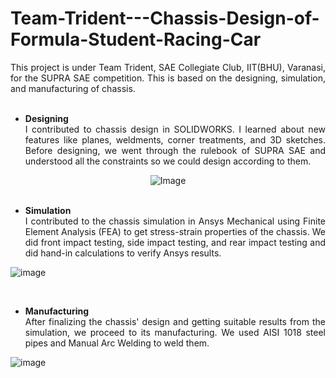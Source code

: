 # Team-Trident---Chassis-Design-of-Formula-Student-Racing-Car

<div style="text-align: justify;">
This project is under  Team Trident, SAE Collegiate Club, IIT(BHU), Varanasi, for the SUPRA SAE competition. This is based on the designing, simulation, and manufacturing of chassis.
</div>

<br>

* **Designing**  <div style="text-align: justify;">I contributed to chassis design in SOLIDWORKS. I learned about new features like planes, weldments, corner treatments, and 3D sketches. Before designing, we went through the rulebook of SUPRA SAE and understood all the constraints so we could design according to them.</div>

<div align="center">
  <img src="https://github.com/nk-16/Team-Trident---Chassis-Design-of-Formula-Student-Racing-Car/assets/128499808/21db51c2-9016-47e5-a4c4-bfd43aef71ca" alt="Image">
</div>

<br>

* **Simulation** <div style="text-align: justify;">I contributed to the chassis simulation in Ansys Mechanical using Finite Element Analysis (FEA) to get stress-strain properties of the chassis. We did front impact testing, side impact testing, and rear impact testing and did hand-in calculations to verify Ansys results.</div>

![image](https://github.com/nk-16/Team-Trident---Chassis-Design-of-Formula-Student-Racing-Car/assets/128499808/95e1e4a4-5c71-4421-9729-940c199057cf)

<br>

* **Manufacturing** <div style="text-align: justify;">  After finalizing the chassis' design and getting suitable results from the simulation, we proceed to its manufacturing. We used AISI 1018 steel pipes and Manual Arc Welding to weld them.</div>

![image](https://github.com/nk-16/Team-Trident---Chassis-Design-of-Formula-Student-Racing-Car/assets/128499808/fd9a1b54-c2e5-4b1b-bb89-d70b6a237d18)

